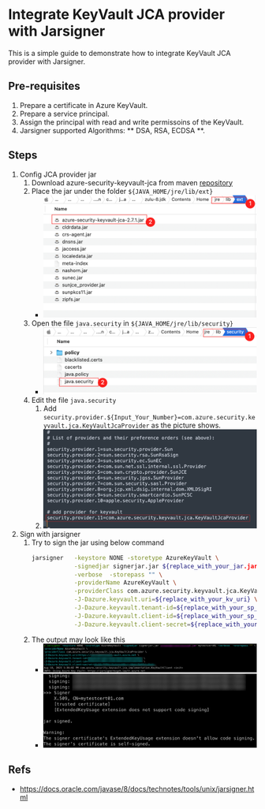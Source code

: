 <!-- Refer to https://github.com/Azure/azure-sdk-for-java/issues/35677  -->
# Integrate KeyVault JCA provider with Jarsigner

This is a simple guide to demonstrate how to integrate KeyVault JCA provider with Jarsigner.

## Pre-requisites
1. Prepare a certificate in Azure KeyVault.
1. Prepare a service principal.
1. Assign the principal with read and write permissoins of the KeyVault.
2. Jarsigner supported Algorithms: ** DSA, RSA, ECDSA **.

## Steps

1. Config JCA provider jar
    1. Download azure-security-keyvault-jca from maven [repository](https://mvnrepository.com/artifact/com.azure/azure-security-keyvault-jca)
    1. Place the jar under the folder `${JAVA_HOME/jre/lib/ext}`
        - ![Alt text](../Ressources/JCA/place_jar.png)
    1. Open the file `java.security` in `${JAVA_HOME/jre/lib/security}`
        - ![Alt text](../Ressources/JCA/java_security.png)
    1. Edit the file `java.security` 
        1. Add `security.provider.${Input_Your_Number}=com.azure.security.keyvault.jca.KeyVaultJcaProvider` as the picture shows.
        1. ![Alt text](../Ressources/JCA/edit_provider.png)
1. Sign with jarsigner
    1. Try to sign the jar using below command
        ```bash
        jarsigner   -keystore NONE -storetype AzureKeyVault \
                    -signedjar signerjar.jar ${replace_with_your_jar.jar} ${replace_with_certificate} \
                    -verbose  -storepass "" \
                    -providerName AzureKeyVault \
                    -providerClass com.azure.security.keyvault.jca.KeyVaultJcaProvider \
                    -J-Dazure.keyvault.uri=${replace_with_your_kv_uri} \
                    -J-Dazure.keyvault.tenant-id=${replace_with_your_sp_tenant-id} \
                    -J-Dazure.keyvault.client-id=${replace_with_your_sp_client-id} \
                    -J-Dazure.keyvault.client-secret=${replace_with_your_sp_client-secret} 
        ```
    1. The output may look like this
        - ![Alt text](../Ressources/JCA/output_1.png)
        - ![Alt text](../Ressources/JCA/output_2.png)
      
## Refs
- https://docs.oracle.com/javase/8/docs/technotes/tools/unix/jarsigner.html

